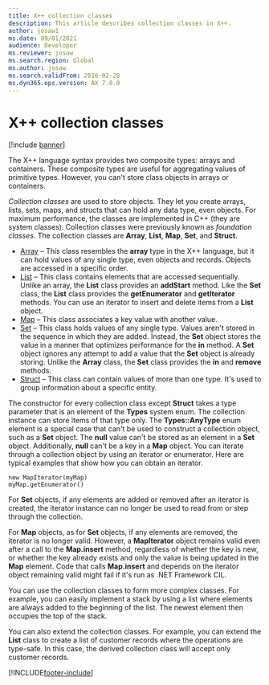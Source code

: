 ```yaml
---
title: X++ collection classes
description: This article describes collection classes in X++.
author: josaw1
ms.date: 09/01/2021
audience: Developer
ms.reviewer: josaw
ms.search.region: Global
ms.author: josaw
ms.search.validFrom: 2016-02-28
ms.dyn365.ops.version: AX 7.0.0
---
```


# X++ collection classes

[!include [banner](../includes/banner.md)]

The X++ language syntax provides two composite types: arrays and containers. These composite types are useful for aggregating values of primitive types. However, you can't store class objects in arrays or containers. 

*Collection classes* are used to store objects. They let you create arrays, lists, sets, maps, and structs that can hold any data type, even objects. For maximum performance, the classes are implemented in C++ (they are system classes). Collection classes were previously known as *foundation classes*. The collection classes are **Array**, **List**, **Map**, **Set**, and **Struct**.

- [Array](/dotnet/api/microsoft.dynamics.ax.xpp.array) – This class resembles the **array** type in the X++ language, but it can hold values of any single type, even objects and records. Objects are accessed in a specific order.
- [List](/dotnet/api/microsoft.dynamics.ax.xpp.list) – This class contains elements that are accessed sequentially. Unlike an array, the **List** class provides an **addStart** method. Like the **Set** class, the **List** class provides the **getEnumerator** and **getIterator** methods. You can use an iterator to insert and delete items from a **List** object.
- [Map](/dotnet/api/microsoft.dynamics.ax.xpp.map) – This class associates a key value with another value.
- [Set](/dotnet/api/microsoft.dynamics.ax.xpp.set) – This class holds values of any single type. Values aren't stored in the sequence in which they are added. Instead, the **Set** object stores the value in a manner that optimizes performance for the **in** method. A **Set** object ignores any attempt to add a value that the **Set** object is already storing. Unlike the **Array** class, the **Set** class provides the **in** and **remove** methods.
- [Struct](/dotnet/api/microsoft.dynamics.ax.xpp.struct) – This class can contain values of more than one type. It's used to group information about a specific entity.

The constructor for every collection class except **Struct** takes a type parameter that is an element of the **Types** system enum. The collection instance can store items of that type only. The **Types::AnyType** enum element is a special case that can't be used to construct a collection object, such as a **Set** object. The **null** value can't be stored as an element in a **Set** object. Additionally, **null** can't be a key in a **Map** object. You can iterate through a collection object by using an iterator or enumerator. Here are typical examples that show how you can obtain an iterator.

```xpp
new MapIterator(myMap)
myMap.getEnumerator()
```

For **Set** objects, if any elements are added or removed after an iterator is created, the iterator instance can no longer be used to read from or step through the collection. 

For **Map** objects, as for **Set** objects, if any elements are removed, the iterator is no longer valid. However, a **MapIterator** object remains valid even after a call to the **Map.insert** method, regardless of whether the key is new, or whether the key already exists and only the value is being updated in the **Map** element. Code that calls **Map.insert** and depends on the iterator object remaining valid might fail if it's run as .NET Framework CIL. 

You can use the collection classes to form more complex classes. For example, you can easily implement a stack by using a list where elements are always added to the beginning of the list. The newest element then occupies the top of the stack. 

You can also extend the collection classes. For example, you can extend the **List** class to create a list of customer records where the operations are type-safe. In this case, the derived collection class will accept only customer records.

[!INCLUDE[footer-include](../../../includes/footer-banner.md)]
